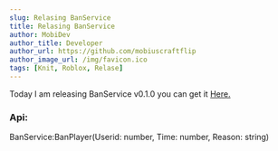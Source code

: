 ```yaml
---
slug: Relasing BanService
title: Relasing BanService
author: MobiDev
author_title: Developer
author_url: https://github.com/mobiuscraftflip
author_image_url: /img/favicon.ico
tags: [Knit, Roblox, Relase]
---
```


Today I am releasing BanService v0.1.0 you can get it <a href="https://www.roblox.com/library/5891822710/BanService">Here.</a>
### Api:
BanService:BanPlayer(Userid: number, Time: number, Reason: string)